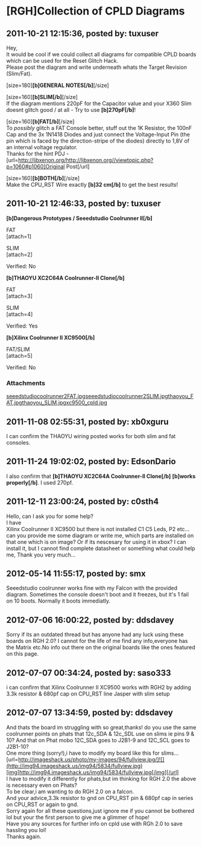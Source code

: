 # [RGH]Collection of CPLD Diagrams

## 2011-10-21 12:15:36, posted by: tuxuser

Hey,  
 It would be cool if we could collect all diagrams for compatible CPLD boards which can be used for the Reset Glitch Hack.   
 Please post the diagram and write underneath whats the Target Revision (Slim/Fat).  
   
 [size=180]**[b]GENERAL NOTES[/b]**[/size]  
   
 [size=160]**[b]SLIM[/b]**[/size]  
 If the diagram mentions 220pF for the Capacitor value and your X360 Slim doesnt glitch good / at all - Try to use **[b]270pF[/b]**!  
   
 [size=160]**[b]FAT[/b]**[/size]  
 To *possibly* glitch a FAT Console better, stuff out the 1K Resistor, the 100nF Cap and the 3x 1N1418 Diodes and just connect the Voltage-Input Pin (the pin which is faced by the direction-stripe of the diodes) directly to 1,8V of an internal voltage regulator.  
 Thanks for the hint PDJ - [url=http://libxenon.org/http://libxenon.org//viewtopic.php?p=1060#p1060]Original Post[/url]  
   
 [size=160]**[b]BOTH[/b]**[/size]  
 Make the CPU\_RST Wire exactly **[b]32 cm[/b]** to get the best results!

## 2011-10-21 12:46:33, posted by: tuxuser

**[b]Dangerous Prototypes / Seeedstudio Coolrunner II[/b]**  
   
 FAT  
 [attach=1]  
   
 SLIM  
 [attach=2]  
   
 Verified: No  
   
 **[b]THAOYU XC2C64A Coolrunner-II Clone[/b]**  
   
 FAT  
 [attach=3]  
   
 SLIM  
 [attach=4]  
   
 Verified: Yes  
   
 **[b]Xilinx Coolrunner II XC9500[/b]**  
   
 FAT/SLIM  
 [attach=5]  
   
 Verified: No

### Attachments

[seeedstudiocoolrunner2FAT.jpg](seeedstudiocoolrunner2FAT.jpg)[seeedstudiocoolrunner2SLIM.jpg](seeedstudiocoolrunner2SLIM.jpg)[thaoyou_FAT.jpg](thaoyou_FAT.jpg)[thaoyou_SLIM.jpg](thaoyou_SLIM.jpg)[xc9500_cpld.jpg](xc9500_cpld.jpg)

## 2011-11-08 02:55:31, posted by: xb0xguru

I can confirm the THAOYU wiring posted works for both slim and fat consoles.

## 2011-11-24 19:02:02, posted by: EdsonDario

I also confirm that **[b]THAOYU XC2C64A Coolrunner-II Clone[/b]** **[b]works properly[/b]**. I used 270pf.

## 2011-12-11 23:00:24, posted by: c0sth4

Hello, can I ask you for some help?  
 I have  
 Xilinx Coolrunner II XC9500 but there is not installed C1 C5 Leds, P2 etc... can you provide me some diagram or write me, which parts are installed on that one which is on image? Or if its nescesary for using it in xbox? I can install it, but I cannot find complete datasheet or something what could help me, Thank you very much...

## 2012-05-14 11:55:17, posted by: smx

Seeedstudio coolrunner works fine with my Falcon with the provided diagram. Sometimes the console doesn't boot and it freezes, but it's 1 fail on 10 boots. Normally it boots immediatly.

## 2012-07-06 16:00:22, posted by: ddsdavey

Sorry if its an outdated thread but has anyone had any luck using these boards on RGH 2.0? I cannot for the life of me find any info,everyone has the Matrix etc.No info out there on the original boards like the ones featured on this page.

## 2012-07-07 00:34:24, posted by: saso333

i can confirm that Xilinx Coolrunner II XC9500 works with RGH2 by adding 3.3k resistor & 680pf cap on CPU\_RST line Jasper with slim setup

## 2012-07-07 13:34:59, posted by: ddsdavey

And thats the board im struggling with so great,thanks! do you use the same coolrunner points on phats that 12c\_SDA & 12c\_SDL use on slims ie pins 9 & 10? And that on Phat mobo 12C\_SDA goes to J2B1-9 and 12C\_SCL goes to J2B1-10?  
 One more thing (sorry!),i have to modify my board like this for slims...[url=http://imageshack.us/photo/my-images/94/fullview.jpg/]![](http://img94.imageshack.us/img94/5834/fullview.jpg)[img]http://img94.imageshack.us/img94/5834/fullview.jpg[/img][/url]  
 I have to modify it differently for phats,but im thinking for RGH 2.0 the above is necessary even on Phats?  
 To be clear,i am wanting to do RGH 2.0 on a falcon.  
 And your advice,3.3k resistor to gnd on CPU\_RST pin & 680pf cap in series on CPU\_RST or again to gnd.  
 Sorry again for all these questions,just ignore me if you cannot be bothered lol but your the first person to give me a glimmer of hope!  
 Have you any sources for further info on cpld use with RGh 2.0 to save hassling you lol!  
 Thanks again.